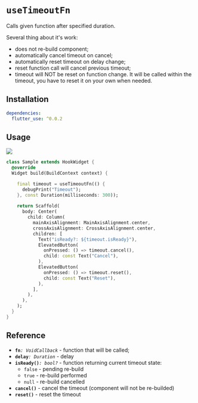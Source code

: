 # `useTimeoutFn`

Calls given function after specified duration.

Several thing about it's work:
- does not re-build component;
- automatically cancel timeout on cancel;
- automatically reset timeout on delay change;
- reset function call will cancel previous timeout;
- timeout will NOT be reset on function change. It will be called within the timeout, you have to reset it on your own when needed. 

## Installation

```yaml
dependencies:
  flutter_use: ^0.0.2
```

## Usage

[![](https://img.shields.io/badge/demo-%20%20%20%F0%9F%9A%80-green.svg)](https://dartpad.dev/?id=12449436914e1dec13c8f9c5cf63935b&null_safety=true)

```dart
class Sample extends HookWidget {
  @override
  Widget build(BuildContext context) {

    final timeout = useTimeoutFn(() {
      debugPrint("Timeout");
    }, const Duration(milliseconds: 300));
    
    return Scaffold(
      body: Center(
        child: Column(
          mainAxisAlignment: MainAxisAlignment.center,
          crossAxisAlignment: CrossAxisAlignment.center,
          children: [
            Text("isReady?: ${timeout.isReady}"),
            ElevatedButton(
              onPressed: () => timeout.cancel(),
              child: const Text("Cancel"),
            ),
            ElevatedButton(
              onPressed: () => timeout.reset(),
              child: const Text("Reset"),
            ),
          ],
        ),
      ),
    );
  }
}
```
## Reference

- **`fn`**_`: VoidCallback`_ - function that will be called;
- **`delay`**_`: Duration`_ - delay
- **`isReady()`**_`: bool?`_ - function returning current timeout state:
    - `false` - pending re-build
    - `true` - re-build performed
    - `null` - re-build cancelled
- **`cancel()`** - cancel the timeout (component will not be re-builded)
- **`reset()`** - reset the timeout